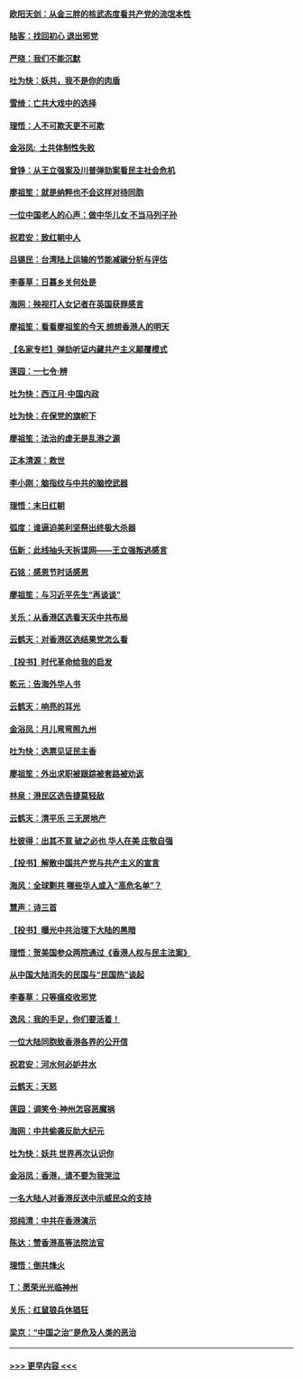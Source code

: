 #### [欧阳天剑：从金三胖的核武态度看共产党的流氓本性](../pages/nsc993/n11702238.md?t=12061333) 
#### [陆客：找回初心 退出邪党](../pages/nsc993/n11702213.md?t=12061333) 
#### [严晓：我们不能沉默](../pages/nsc993/n11702110.md?t=12061333) 
#### [吐为快：妖共，我不是你的肉盾](../pages/nsc993/n11701366.md?t=12061333) 
#### [雪绮：亡共大戏中的选择](../pages/nsc993/n11699922.md?t=12061333) 
#### [理悟：人不可欺天更不可欺](../pages/nsc993/n11699657.md?t=12061333) 
#### [金浴凤:  土共体制性失败](../pages/nsc993/n11699361.md?t=12061333) 
#### [曾铮：从王立强案及川普弹劾案看民主社会危机](../pages/nsc993/n11699318.md?t=12061333) 
#### [廖祖笙：就是纳粹也不会这样对待同胞](../pages/nsc993/n11697658.md?t=12061333) 
#### [一位中国老人的心声：做中华儿女 不当马列子孙](../pages/nsc993/n11697525.md?t=12061333) 
#### [祝君安：致红朝中人](../pages/nsc993/n11697518.md?t=12061333) 
#### [吕锡民：台湾陆上运输的节能减碳分析与评估](../pages/nsc993/n11694983.md?t=12061333) 
#### [李春草：日暮乡关何处是](../pages/nsc993/n11694805.md?t=12061333) 
#### [海网：殃视打人女记者在英国获罪感言](../pages/nsc993/n11693832.md?t=12061333) 
#### [廖祖笙：看看廖祖笙的今天 想想香港人的明天](../pages/nsc993/n11693707.md?t=12061333) 
#### [【名家专栏】弹劾听证内藏共产主义颠覆模式](../pages/nsc993/n11693563.md?t=12061333) 
#### [莲园：一七令‧辨](../pages/nsc993/n11692558.md?t=12061333) 
#### [吐为快：西江月·中国内政](../pages/nsc993/n11692071.md?t=12061333) 
#### [吐为快：在保党的旗帜下](../pages/nsc993/n11691188.md?t=12061333) 
#### [廖祖笙：法治的虚无是乱港之源](../pages/nsc993/n11690605.md?t=12061333) 
#### [正本清源：救世](../pages/nsc993/n11689134.md?t=12061333) 
#### [李小刚：脑指纹与中共的脑控武器](../pages/nsc993/n11688900.md?t=12061333) 
#### [理悟：末日红朝](../pages/nsc993/n11688829.md?t=12061333) 
#### [弧度：谁逼迫美利坚祭出终极大杀器](../pages/nsc993/n11688735.md?t=12061333) 
#### [伍新：此线抽头天拆谍网——王立强叛逃感言](../pages/nsc993/n11687981.md?t=12061333) 
#### [石铭：感恩节时话感恩](../pages/nsc993/n11687568.md?t=12061333) 
#### [廖祖笙：与习近平先生“再谈谈”](../pages/nsc993/n11687005.md?t=12061333) 
#### [关乐：从香港区选看天灭中共布局](../pages/nsc993/n11686647.md?t=12061333) 
#### [云鹤天：对香港区选结果党怎么看](../pages/nsc993/n11686216.md?t=12061333) 
#### [【投书】时代革命给我的启发](../pages/nsc993/n11684287.md?t=12061333) 
#### [乾元：告海外华人书](../pages/nsc993/n11684044.md?t=12061333) 
#### [云鹤天：响亮的耳光](../pages/nsc993/n11684254.md?t=12061333) 
#### [金浴凤：月儿弯弯照九州](../pages/nsc993/n11684231.md?t=12061333) 
#### [吐为快：选票见证民主香](../pages/nsc993/n11684206.md?t=12061333) 
#### [廖祖笙：外出求职被跟踪被套路被劝返](../pages/nsc993/n11683874.md?t=12061333) 
#### [林泉：港民区选告捷莫轻敌](../pages/nsc993/n11683930.md?t=12061333) 
#### [云鹤天：清平乐 三无房地产](../pages/nsc993/n11681521.md?t=12061333) 
#### [杜彼得：出其不意 破之必也 华人在美 庄敬自强](../pages/nsc993/n11679554.md?t=12061333) 
#### [【投书】解散中国共产党与共产主义的宣言](../pages/nsc993/n11679177.md?t=12061333) 
#### [海风：全球剿共 哪些华人或入“高危名单”？](../pages/nsc993/n11678617.md?t=12061333) 
#### [慧声：诗三首](../pages/nsc993/n11678848.md?t=12061333) 
#### [【投书】曝光中共治理下大陆的黑暗](../pages/nsc993/n11678674.md?t=12061333) 
#### [理悟：贺美国参众两院通过《香港人权与民主法案》](../pages/nsc993/n11678104.md?t=12061333) 
#### [从中国大陆消失的民国与“民国热”谈起](../pages/nsc993/n11678075.md?t=12061333) 
#### [李春草：只等瘟疫收邪党](../pages/nsc993/n11677308.md?t=12061333) 
#### [逸风：我的手足，你们要活着！](../pages/nsc993/n11676352.md?t=12061333) 
#### [一位大陆同胞致香港各界的公开信](../pages/nsc993/n11675761.md?t=12061333) 
#### [祝君安：河水何必妒井水](../pages/nsc993/n11675746.md?t=12061333) 
#### [云鹤天：天怒](../pages/nsc993/n11675718.md?t=12061333) 
#### [莲园：调笑令‧神州怎容恶魔祸](../pages/nsc993/n11675648.md?t=12061333) 
#### [海网：中共偷袭反助大纪元](../pages/nsc993/n11673515.md?t=12061333) 
#### [吐为快：妖共 世界再次认识你](../pages/nsc993/n11673506.md?t=12061333) 
#### [金浴凤：香港，请不要为我哭泣](../pages/nsc993/n11673248.md?t=12061333) 
#### [一名大陆人对香港反送中示威民众的支持](../pages/nsc993/n11672615.md?t=12061333) 
#### [郑纯清：中共在香港演示](../pages/nsc993/n11670539.md?t=12061333) 
#### [陈达：赞香港高等法院法官](../pages/nsc993/n11669542.md?t=12061333) 
#### [理悟：倒共烽火](../pages/nsc993/n11668844.md?t=12061333) 
#### [T：愿荣光光临神州](../pages/nsc993/n11668421.md?t=12061333) 
#### [关乐：红鼠狼兵休猖狂](../pages/nsc993/n11668378.md?t=12061333) 
#### [梁京：“中国之治”是危及人类的恶治](../pages/nsc993/n11668328.md?t=12061333) 

----
#### [ >>> 更早内容 <<< ](../indexes/nsc993-earlier.md)
